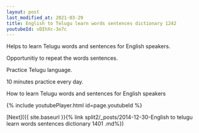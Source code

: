 ```yaml
---
layout: post
last_modified_at: 2021-03-29
title: English to Telugu learn words sentences dictionary 1242 
youtubeId: vDIhXc-3o7c
---
```

 
 
Helps to learn Telugu words and sentences for English speakers.

Opportunitiy to repeat the words sentences. 

Practice Telugu language. 
 
10 minutes practice every day. 
 
How to learn Telugu words and sentences for English speakers 
 
{% include youtubePlayer.html id=page.youtubeId %}
 
 
[Next]({{ site.baseurl }}{% link  split2/_posts/2014-12-30-English to telugu learn words sentences dictionary 1401 .md%})
 

